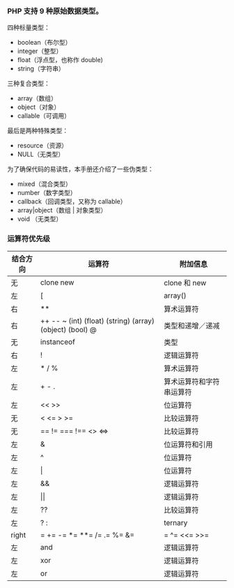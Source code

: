 ### PHP 支持 9 种原始数据类型。

四种标量类型：

- boolean（布尔型）
- integer（整型）
- float（浮点型，也称作 double)
- string（字符串）

三种复合类型：

- array（数组）
- object（对象）
- callable（可调用）

最后是两种特殊类型：

- resource（资源）
- NULL（无类型）

为了确保代码的易读性，本手册还介绍了一些伪类型：

- mixed（混合类型）
- number（数字类型）
- callback（回调类型，又称为 callable）
- array|object（数组 | 对象类型）
- void （无类型）

### 运算符优先级


结合方向|运算符|附加信息
--|--|--
无|	clone new|	clone 和 new
左|	[|	array()
右|	**	|算术运算符
右|	++ -- ~ (int) (float) (string) (array) (object) (bool) @	|类型和递增／递减
无|	instanceof	|类型
右|	!	|逻辑运算符
左|	* / %	|算术运算符
左|	+ - .	|算术运算符和字符串运算符
左|	<< >>	|位运算符
无|	< <= > >=	|比较运算符
无|	== != === !== <> <=>	|比较运算符
左|	&	|位运算符和引用
左|	^	|位运算符
左|	\|	|位运算符
左|	&&	|逻辑运算符
左|	\|\|	|逻辑运算符
左|	??	|比较运算符
左|	? :	|ternary
right|	= += -= *= **= /= .= %= &= |= ^= <<= >>=	|赋值运算符
左|	and	|逻辑运算符
左|	xor	|逻辑运算符
左|	or	|逻辑运算符

